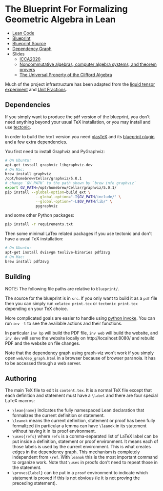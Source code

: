 # The Blueprint For Formalizing Geometric Algebra in Lean

* [Lean Code](https://github.com/pygae/lean-ga/)
* [Blueprint](https://pygae.github.io/lean-ga/blueprint/)
* [Blueprint Source](https://github.com/pygae/lean-ga/docs/blueprint)
* [Dependency Graph](https://pygae.github.io/lean-ga/blueprint/dep_graph.html)
* Slides
  - [ICCA2020](https://pygae.github.io/lean-ga/ICCA2020/)
  - [Noncommutative algebras, computer algebra systems, and theorem provers](https://eric-wieser.github.io/divf-2022)
  - [The Universal Property of the Clifford Algebra](https://eric-wieser.github.io/brno-2021/)

Much of the project infrastructure has been adapted from the [liquid tensor experiment](https://github.com/leanprover-community/liquid) and [Unit Fractions](https://github.com/b-mehta/unit-fractions).

## Dependencies

If you simply want to produce the `pdf` version of the blueprint, you don't
need anything beyond your usual TeX installation, or you may install and use [tectonic](https://tectonic-typesetting.github.io/en-US/install.html).

In order to build the `html` version you need 
[plasTeX](https://github.com/plastex/plastex/) and its 
[blueprint plugin](https://github.com/PatrickMassot/leanblueprint) and a few extra dependencies. 

You first need to install Graphviz and PyGraphviz:

```bash
# On Ubuntu:
apt-get install graphviz libgraphviz-dev
# On Mac:
brew install graphviz
/opt/homebrew/Cellar/graphviz/5.0.1
# change `GV_PATH` to the path shown by `brew info graphviz`
export GV_PATH=/opt/homebrew/Cellar/graphviz/5.0.1/
pip install --global-option=build_ext \
              --global-option="-I$GV_PATH/include/" \
              --global-option="-L$GV_PATH/lib/" \
              pygraphviz
```

and some other Python packages:

```bash
pip install -r requirements.txt
```

Then some minimal LaTex related packages if you use tectonic and don't have a usual TeX installation:

```bash
# On Ubuntu:
apt-get install dvisvgm texlive-binaries pdf2svg
# On Mac:
brew install pdf2svg
```

## Building

NOTE: The following file paths are relative to `blueprint/`.

The source for the blueprint is in `src`. 
If you only want to build it as a `pdf` file then you can simply run 
`xelatex print.tex` or `tectonic print.tex` depending on your TeX choice.

More complicated goals are easier to handle using [python invoke](https://www.pyinvoke.org/).
You can run `inv -l` to see the available actions and their functions.

In particular `inv bp` will build the PDF file, `inv web` will build the website,
and `inv dev` will serve the website locally on http://localhost:8080/ and rebuild PDF and the website on file changes. 

Note that the dependency graph using graph-viz won't work if you simply open `web/dep_graph.html` in 
a browser because of browser paranoia. It has to be accessed through a web server. 

## Authoring

The main TeX file to edit is `content.tex`. It is a normal TeX file except that
each definition and statement must have a `\label` and there are four special LaTeX macros:
* `\lean{name}` indicates the fully namespaced Lean declaration that formalizes
  the current definition or statement.
* `\leanok` means the current definition, statement or proof has been fully formalized (in particular
  a lemma can have `\leanok` in its statement without having it in its proof environment.
* `\uses{refs}` where `refs` is a comma-separated list of LaTeX label can be
  put inside a definition, statement or proof environment. It means each of
  those labels is used by the current environment. This is what creates edges
  in the dependency graph. This mechanism is completely independent from
  `\ref`. With `leanok` this is the most important command to organize work.
  Note that `\uses` in proofs don't need to repeat those in the statement.
* `\proves{label}` can be put in a `proof` environment to indicate which
  statement is proved if this is not obvious (ie it is not proving the
  preceding statement).
